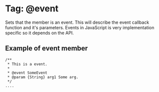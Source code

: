 # Tag: @event #

Sets that the member is an event. This will describe the event callback function and it's parameters. Events in JavaScript is very implementation specific so it depends on the API.

## Example of event member ##
```
/**
 * This is a event.
 *
 * @event SomeEvent
 * @param {String} arg1 Some arg.
 */
....
```
